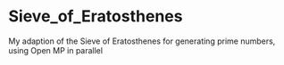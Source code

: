 # Sieve_of_Eratosthenes
My adaption of the Sieve of Eratosthenes for generating prime numbers, using Open MP in parallel
